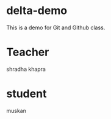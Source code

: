 # delta-demo
This is a demo for Git and Github class.

# Teacher 
shradha khapra

# student 
muskan

